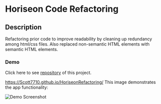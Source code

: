 # Horiseon Code Refactoring

## Description
Refactoring prior code to improve readability by cleaning up redundancy among html/css files.  Also replaced non-semantic HTML elements with semantic HTML elements.

### Demo
Click here to see [repository](https://github.com/Scott7710/HoriseonRefactoring/) of this project.

https://Scott7710.github.io/HoriseonRefactoring/
This image demonstrates the app functionality:

![Demo Screenshot](./assets/images/screenShotApp.png "app demo screenshot")